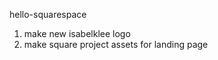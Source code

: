 hello-squarespace
<ol>
<li>make new isabelklee logo</li>
<li>make square project assets for landing page</li>
